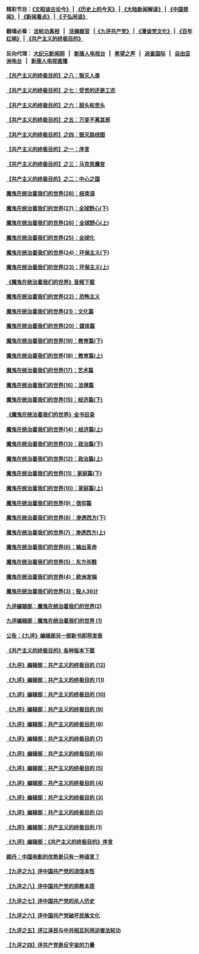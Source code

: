 #### 精彩节目：[《文昭谈古论今》](http://134.209.198.168/wenzhao) | [《历史上的今天》](http://134.209.198.168/today-in-history) | [《大陆新闻解读》](http://134.209.198.168/ntdtv-comedy) | [《中国禁闻》](http://134.209.198.168/ntdtv-news) | [《新闻看点》](http://134.209.198.168/news-insight) | [《子弘闲谈》](http://134.209.198.168/zihongxiantan/) 

 #### 翻墙必看： [法轮功真相](http://134.209.198.168:10000/videos/truth.html) &nbsp;&nbsp;|&nbsp;&nbsp; [活摘器官](http://134.209.198.168:10000/videos/res/Organs/) &nbsp;&nbsp;|[《九评共产党》](http://134.209.198.168:10000/videos/jiuping) | [《漫谈党文化》](http://134.209.198.168:10000/videos/mtdwh) | [《百年红祸》](http://134.209.198.168:10000/videos/bnhh) | [《共产主义的终极目的》](http://134.209.198.168:10000/videos/res/zjmd) 

 #### 反向代理： [大纪元新闻网](http://134.209.198.168:10080/) &nbsp;&nbsp;|&nbsp;&nbsp; [新唐人电视台](http://134.209.198.168:8000/) &nbsp;&nbsp;|&nbsp;&nbsp; [希望之声](http://134.209.198.168:8200/) &nbsp;&nbsp;|&nbsp;&nbsp; [追查国际](http://134.209.198.168:10010/) &nbsp;&nbsp;|&nbsp;&nbsp; [自由亚洲电台](http://134.209.198.168:9800/) &nbsp;&nbsp;|&nbsp;&nbsp; [新唐人电视直播](http://134.209.198.168/) 

#### [【共产主义的终极目的】之八：毁灭人类](../pages/nsc422/n11108503.md?t=03150636) 

#### [【共产主义的终极目的】之七：受苦的还是工农](../pages/nsc422/n11101809.md?t=03150636) 

#### [【共产主义的终极目的】之六：甜头和苦头](../pages/nsc422/n11096971.md?t=03150636) 

#### [【共产主义的终极目的】之五：万变不离其邪](../pages/nsc422/n11091285.md?t=03150636) 

#### [【共产主义的终极目的】之四：毁灭路线图](../pages/nsc422/n11086284.md?t=03150636) 

#### [【共产主义的终极目的】之一：序言](../pages/nsc422/n11086077.md?t=03150636) 

#### [【共产主义的终极目的】之三：马克思魔变](../pages/nsc422/n11061941.md?t=03150636) 

#### [【共产主义的终极目的】之二：中心之国](../pages/nsc422/n11047728.md?t=03150636) 

#### [魔鬼在统治着我们的世界(28)：结束语](../pages/nsc422/n10936246.md?t=03150636) 

#### [魔鬼在统治着我们的世界(27)：全球野心(下)](../pages/nsc422/n10928319.md?t=03150636) 

#### [魔鬼在统治着我们的世界(26)：全球野心(上)](../pages/nsc422/n10900318.md?t=03150636) 

#### [魔鬼在统治着我们的世界(25)：全球化](../pages/nsc422/n10788205.md?t=03150636) 

#### [魔鬼在统治着我们的世界(24)：环保主义(下)](../pages/nsc422/n10695307.md?t=03150636) 

#### [魔鬼在统治着我们的世界(23)：环保主义(上)](../pages/nsc422/n10688613.md?t=03150636) 

#### [《魔鬼在统治着我们的世界》音频下载](../pages/nsc422/n10635553.md?t=03150636) 

#### [魔鬼在统治着我们的世界(22)：恐怖主义](../pages/nsc422/n10614727.md?t=03150636) 

#### [魔鬼在统治着我们的世界(21)：文化篇](../pages/nsc422/n10597706.md?t=03150636) 

#### [魔鬼在统治着我们的世界(20)：媒体篇](../pages/nsc422/n10586579.md?t=03150636) 

#### [魔鬼在统治着我们的世界(19)：教育篇(下)](../pages/nsc422/n10564808.md?t=03150636) 

#### [魔鬼在统治着我们的世界(18)：教育篇(上)](../pages/nsc422/n10526970.md?t=03150636) 

#### [魔鬼在统治着我们的世界(17)：艺术篇](../pages/nsc422/n10499093.md?t=03150636) 

#### [魔鬼在统治着我们的世界(16)：法律篇](../pages/nsc422/n10485969.md?t=03150636) 

#### [魔鬼在统治着我们的世界(15)：经济篇(下)](../pages/nsc422/n10469975.md?t=03150636) 

#### [《魔鬼在统治着我们的世界》全书目录](../pages/nsc422/n10464261.md?t=03150636) 

#### [魔鬼在统治着我们的世界(14)：经济篇(上)](../pages/nsc422/n10457370.md?t=03150636) 

#### [魔鬼在统治着我们的世界(13)：政治篇(下)](../pages/nsc422/n10448270.md?t=03150636) 

#### [魔鬼在统治着我们的世界(12)：政治篇(上)](../pages/nsc422/n10444576.md?t=03150636) 

#### [魔鬼在统治着我们的世界(11)：家庭篇(下)](../pages/nsc422/n10440961.md?t=03150636) 

#### [魔鬼在统治着我们的世界(10)：家庭篇(上)](../pages/nsc422/n10435448.md?t=03150636) 

#### [魔鬼在统治着我们的世界(9)：信仰篇](../pages/nsc422/n10432159.md?t=03150636) 

#### [魔鬼在统治着我们的世界(8)：渗透西方(下)](../pages/nsc422/n10429603.md?t=03150636) 

#### [魔鬼在统治着我们的世界(7)：渗透西方(上)](../pages/nsc422/n10426013.md?t=03150636) 

#### [魔鬼在统治着我们的世界(6)：输出革命](../pages/nsc422/n10421536.md?t=03150636) 

#### [魔鬼在统治着我们的世界(5)：东方杀戮](../pages/nsc422/n10417707.md?t=03150636) 

#### [魔鬼在统治着我们的世界(4)：欧洲发端](../pages/nsc422/n10414890.md?t=03150636) 

#### [魔鬼在统治着我们的世界(3)：毁人36计](../pages/nsc422/n10411583.md?t=03150636) 

#### [九评编辑部：魔鬼在统治着我们的世界(2)](../pages/nsc422/n10410036.md?t=03150636) 

#### [九评编辑部：魔鬼在统治着我们的世界 (1)](../pages/nsc422/n10406825.md?t=03150636) 

#### [公告：《九评》编辑部另一部新书即将发表](../pages/nsc422/n10405104.md?t=03150636) 

#### [《共产主义的终极目的》各种版本下载](../pages/nsc422/n10022138.md?t=03150636) 

#### [《九评》编辑部：共产主义的终极目的 (12)](../pages/nsc422/n9933272.md?t=03150636) 

#### [《九评》编辑部：共产主义的终极目的 (11)](../pages/nsc422/n9924973.md?t=03150636) 

#### [《九评》编辑部：共产主义的终极目的 (10)](../pages/nsc422/n9920883.md?t=03150636) 

#### [《九评》编辑部：共产主义的终极目的 (9)](../pages/nsc422/n9916363.md?t=03150636) 

#### [《九评》编辑部：共产主义的终极目的 (8)](../pages/nsc422/n9912488.md?t=03150636) 

#### [《九评》编辑部：共产主义的终极目的 (7)](../pages/nsc422/n9901176.md?t=03150636) 

#### [《九评》编辑部：共产主义的终极目的 (6)](../pages/nsc422/n9899359.md?t=03150636) 

#### [《九评》编辑部：共产主义的终极目的 (5)](../pages/nsc422/n9893174.md?t=03150636) 

#### [《九评》编辑部：共产主义的终极目的 (4)](../pages/nsc422/n9891246.md?t=03150636) 

#### [《九评》编辑部：共产主义的终极目的 (3)](../pages/nsc422/n9879879.md?t=03150636) 

#### [《九评》编辑部：共产主义的终极目的 (2)](../pages/nsc422/n9876205.md?t=03150636) 

#### [《九评》编辑部：共产主义的终极目的 (1)](../pages/nsc422/n9865857.md?t=03150636) 

#### [《九评》编辑部：《共产主义的终极目的》序言](../pages/nsc422/n9862666.md?t=03150636) 

#### [颜丹：中国电影的优势是只有一种语言？](../pages/nsc422/n9583062.md?t=03150636) 

#### [【九评之九】评中国共产党的流氓本性](../pages/nsc422/n737542.md?t=03150636) 

#### [【九评之八】评中国共产党的邪教本质](../pages/nsc422/n735942.md?t=03150636) 

#### [【九评之七】评中国共产党的杀人历史](../pages/nsc422/n733806.md?t=03150636) 

#### [【九评之六】评中国共产党破坏民族文化](../pages/nsc422/n731667.md?t=03150636) 

#### [【九评之五】评江泽民与中共相互利用迫害法轮功](../pages/nsc422/n730058.md?t=03150636) 

#### [【九评之四】评共产党是反宇宙的力量](../pages/nsc422/n727814.md?t=03150636) 

